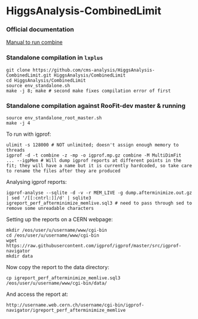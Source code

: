 HiggsAnalysis-CombinedLimit
===========================

### Official documentation

[Manual to run combine](http://cms-analysis.github.io/HiggsAnalysis-CombinedLimit/)

### Standalone compilation in `lxplus`
```
git clone https://github.com/cms-analysis/HiggsAnalysis-CombinedLimit.git HiggsAnalysis/CombinedLimit
cd HiggsAnalysis/CombinedLimit
source env_standalone.sh 
make -j 8; make # second make fixes compilation error of first
```

### Standalone compilation against RooFit-dev master & running
```
source env_standalone_root_master.sh
make -j 4
```

To run with igprof:
```
ulimit -s 128000 # NOT unlimited; doesn't assign enough memory to threads
igprof -d -t combine -z -mp -o igprof.mp.gz combine -M MultiDimFit  ... --igpMem # Will dump igprof reports at different points in the fit; they will have a name but it is currently hardcoded, so take care to rename the files after they are produced
```
Analysing igprof reports:
```
igprof-analyse --sqlite -d -v -r MEM_LIVE -g dump.afterminimize.out.gz | sed '/[[:cntrl:]]/d' | sqlite3 igreport_perf_afterminimize_memlive.sql3 # need to pass through sed to remove some unreadable characters
```
Setting up the reports on a CERN webpage:
```
mkdir /eos/user/u/username/www/cgi-bin
cd /eos/user/u/username/www/cgi-bin
wget https://raw.githubusercontent.com/igprof/igprof/master/src/igprof-navigator
mkdir data
```
Now copy the report to the data directory:
```
cp igreport_perf_afterminimize_memlive.sql3 /eos/user/u/username/www/cgi-bin/data/
```
And access the report at:
```
http://username.web.cern.ch/username/cgi-bin/igprof-navigator/igreport_perf_afterminimize_memlive
```



